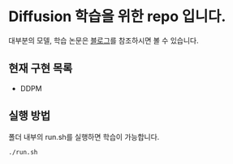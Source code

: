 # Diffusion 학습을 위한 repo 입니다.   
대부분의 모델, 학습 논문은 [블로그](https://velog.io/@jojo0217/posts)를 참조하시면 볼 수 있습니다.


## 현재 구현 목록
- DDPM

## 실행 방법
폴더 내부의 run.sh를 실행하면 학습이 가능합니다.
```shell
./run.sh
```